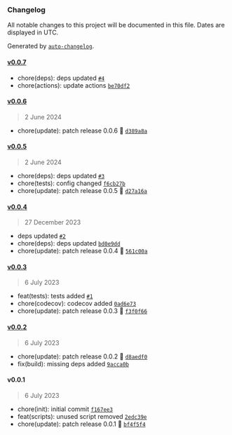 ### Changelog

All notable changes to this project will be documented in this file. Dates are displayed in UTC.

Generated by [`auto-changelog`](https://github.com/CookPete/auto-changelog).

#### [v0.0.7](https://github.com/Celtian/fifadate/compare/v0.0.6...v0.0.7)

- chore(deps): deps updated [`#4`](https://github.com/Celtian/fifadate/pull/4)
- chore(actions): update actions [`be70df2`](https://github.com/Celtian/fifadate/commit/be70df29e6df2660a162c44bcdf35a70e67ddc6e)

#### [v0.0.6](https://github.com/Celtian/fifadate/compare/v0.0.5...v0.0.6)

> 2 June 2024

- chore(update): patch release 0.0.6 🐛 [`d389a8a`](https://github.com/Celtian/fifadate/commit/d389a8ab93d28a307b98c8123a5670b43b401829)

#### [v0.0.5](https://github.com/Celtian/fifadate/compare/v0.0.4...v0.0.5)

> 2 June 2024

- chore(deps): deps updated [`#3`](https://github.com/Celtian/fifadate/pull/3)
- chore(tests): config changed [`f6cb27b`](https://github.com/Celtian/fifadate/commit/f6cb27bbbcff2b1b15ca33ba49dcda3c3f98cc59)
- chore(update): patch release 0.0.5 🐛 [`d27a16a`](https://github.com/Celtian/fifadate/commit/d27a16a7329b0bd61b564f4502e60ffee72397a1)

#### [v0.0.4](https://github.com/Celtian/fifadate/compare/v0.0.3...v0.0.4)

> 27 December 2023

- deps updated [`#2`](https://github.com/Celtian/fifadate/pull/2)
- chore(deps): deps updated [`bd0e9dd`](https://github.com/Celtian/fifadate/commit/bd0e9dd6d9384292e5052daf257fff3ed1621335)
- chore(update): patch release 0.0.4 🐛 [`561c00a`](https://github.com/Celtian/fifadate/commit/561c00a34158db8884b0512eba9d795e6d273c19)

#### [v0.0.3](https://github.com/Celtian/fifadate/compare/v0.0.2...v0.0.3)

> 6 July 2023

- feat(tests): tests added [`#1`](https://github.com/Celtian/fifadate/pull/1)
- chore(codecov): codecov added [`0ad6e73`](https://github.com/Celtian/fifadate/commit/0ad6e7367fc4f3b338deeec6c215635c423d1910)
- chore(update): patch release 0.0.3 🐛 [`f3f0f66`](https://github.com/Celtian/fifadate/commit/f3f0f6652405beffe74ce88aeae1ca2ff0013a59)

#### [v0.0.2](https://github.com/Celtian/fifadate/compare/v0.0.1...v0.0.2)

> 6 July 2023

- chore(update): patch release 0.0.2 🐛 [`d8aedf0`](https://github.com/Celtian/fifadate/commit/d8aedf04e5cb0a04d5d38c43e90344981b122634)
- fix(build): missing deps added [`9acca0b`](https://github.com/Celtian/fifadate/commit/9acca0b065724c0c17f345ee2b662d834044bdd9)

#### v0.0.1

> 6 July 2023

- chore(init): initial commit [`f167ee3`](https://github.com/Celtian/fifadate/commit/f167ee31a1eee25068f0fecdaa3753948941b546)
- feat(scripts): unused script removed [`2edc39e`](https://github.com/Celtian/fifadate/commit/2edc39e7bbdaf295dc434e19127ae69ea2f7bc10)
- chore(update): patch release 0.0.1 🐛 [`bf4f5f4`](https://github.com/Celtian/fifadate/commit/bf4f5f415134ac889503691b0c18fdbfce4e1dc0)
